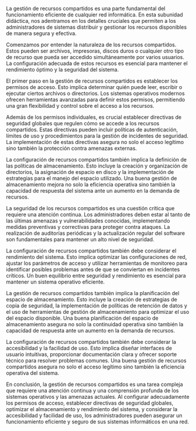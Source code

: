 La gestión de recursos compartidos es una parte fundamental del funcionamiento eficiente de cualquier red informática. En esta subunidad didáctica, nos adentramos en los detalles cruciales que permiten a los administradores de sistemas distribuir y gestionar los recursos disponibles de manera segura y efectiva.

Comenzamos por entender la naturaleza de los recursos compartidos. Estos pueden ser archivos, impresoras, discos duros o cualquier otro tipo de recurso que pueda ser accedido simultáneamente por varios usuarios. La configuración adecuada de estos recursos es esencial para mantener el rendimiento óptimo y la seguridad del sistema.

El primer paso en la gestión de recursos compartidos es establecer los permisos de acceso. Esto implica determinar quién puede leer, escribir o ejecutar ciertos archivos o directorios. Los sistemas operativos modernos ofrecen herramientas avanzadas para definir estos permisos, permitiendo una gran flexibilidad y control sobre el acceso a los recursos.

Además de los permisos individuales, es crucial establecer directivas de seguridad globales que regulen cómo se accede a los recursos compartidos. Estas directivas pueden incluir políticas de autenticación, límites de uso y procedimientos para la gestión de incidentes de seguridad. La implementación de estas directivas asegura no solo el acceso legítimo sino también la protección contra amenazas externas.

La configuración de recursos compartidos también implica la definición de las políticas de almacenamiento. Esto incluye la creación y organización de directorios, la asignación de espacio en disco y la implementación de estrategias para el manejo del espacio utilizado. Una buena gestión de almacenamiento mejora no solo la eficiencia operativa sino también la capacidad de respuesta del sistema ante un aumento en la demanda de recursos.

La seguridad de los recursos compartidos es una cuestión crítica que requiere una atención continua. Los administradores deben estar al tanto de las últimas amenazas y vulnerabilidades conocidas, implementando medidas preventivas y correctivas para proteger contra ataques. La realización de auditorías periódicas y la actualización regular del software son fundamentales para mantener un alto nivel de seguridad.

La configuración de recursos compartidos también debe considerar el rendimiento del sistema. Esto implica optimizar las configuraciones de red, ajustar los parámetros de acceso y utilizar herramientas de monitoreo para identificar posibles problemas antes de que se conviertan en incidentes críticos. Un buen equilibrio entre seguridad y rendimiento es esencial para mantener un sistema operativo eficiente.

La gestión de recursos compartidos también implica la planificación del espacio de almacenamiento. Esto incluye la creación de estrategias de copia de seguridad, la implementación de políticas de retención de datos y el uso de herramientas de gestión de almacenamiento para optimizar el uso del espacio disponible. Una buena planificación del espacio de almacenamiento asegura no solo la continuidad operativa sino también la capacidad de respuesta ante un aumento en la demanda de recursos.

La configuración de recursos compartidos también debe considerar la accesibilidad y la facilidad de uso. Esto implica diseñar interfaces de usuario intuitivas, proporcionar documentación clara y ofrecer soporte técnico para resolver problemas comunes. Una buena gestión de recursos compartidos asegura no solo el acceso legítimo sino también la eficiencia operativa del sistema.

En conclusión, la gestión de recursos compartidos es una tarea compleja que requiere una atención continua y una comprensión profunda de los sistemas operativos y las amenazas actuales. Al configurar adecuadamente los permisos de acceso, establecer directivas de seguridad globales, optimizar el almacenamiento y rendimiento del sistema, y considerar la accesibilidad y facilidad de uso, los administradores pueden asegurar un funcionamiento eficiente y seguro de sus sistemas informáticos en una red.
